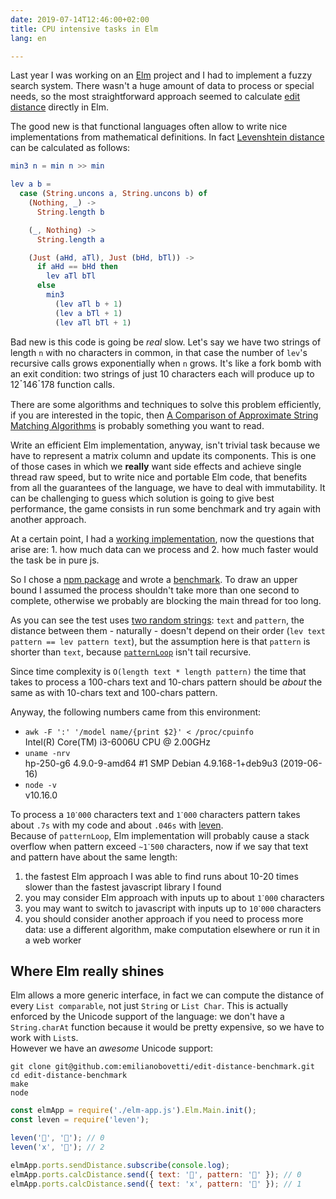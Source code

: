```yaml
---
date: 2019-07-14T12:46:00+02:00
title: CPU intensive tasks in Elm
lang: en

---
```

Last year I was working on an [Elm](https://elm-lang.org) project and I had to implement a fuzzy search system. There wasn't a huge amount of data to process or special needs, so the most straightforward approach seemed to calculate [edit distance](https://en.wikipedia.org/wiki/Edit_distance) directly in Elm.

The good new is that functional languages often allow to write nice implementations from mathematical definitions.
In fact [Levenshtein distance](https://en.wikipedia.org/wiki/Levenshtein_distance#Definition) can be calculated as follows:

```elm
min3 n = min n >> min

lev a b =
  case (String.uncons a, String.uncons b) of
    (Nothing, _) ->
      String.length b

    (_, Nothing) ->
      String.length a

    (Just (aHd, aTl), Just (bHd, bTl)) ->
      if aHd == bHd then
        lev aTl bTl
      else
        min3
          (lev aTl b + 1)
          (lev a bTl + 1)
          (lev aTl bTl + 1)
```

Bad new is this code is going be *real* slow. Let's say we have two strings of length `n` with no characters in common, in that case the number of `lev`'s recursive calls grows exponentially when `n` grows. It's like a fork bomb with an exit condition: two strings of just 10 characters each will produce up to 12ॱ146ॱ178 function calls.

There are some algorithms and techniques to solve this problem efficiently, if you are interested in the topic, then [A Comparison of Approximate String Matching Algorithms](https://www.cs.hut.fi/~tarhio/papers/jtu.pdf) is probably something you want to read.

Write an efficient Elm implementation, anyway, isn't trivial task because we have to represent a matrix column and update its components. This is one of those cases in which we **really** want side effects and achieve single thread raw speed, but to write nice and portable Elm code, that benefits from all the guarantees of the language, we have to deal with immutability. It can be challenging to guess which solution is going to give best performance, the game consists in run some benchmark and try again with another approach.

At a certain point, I had a [working implementation](https://package.elm-lang.org/packages/emilianobovetti/edit-distance/latest), now the questions that arise are: 1. how much data can we process and 2. how much faster would the task be in pure js.

So I chose a [npm package](https://www.npmjs.com/package/leven) and wrote a [benchmark](https://github.com/emilianobovetti/edit-distance-benchmark/blob/master/main.js). To draw an upper bound I assumed the process shouldn't take more than one second to complete, otherwise we probably are blocking the main thread for too long.

As you can see the test uses [two random strings](https://github.com/emilianobovetti/edit-distance-benchmark/blob/2c75a072831967c0d19b94976976a218bfdd33b2/main.js#L25-L26): `text` and `pattern`, the distance between them - naturally - doesn't depend on their order (`lev text pattern == lev pattern text`), but the assumption here is that `pattern` is shorter than `text`, because [`patternLoop`](https://github.com/emilianobovetti/edit-distance/blob/35ad136177b31a87e473e6739328d710ca8b3f1c/src/EditDistance.elm#L46) isn't tail recursive.

Since time complexity is `O(length text * length pattern)` the time that takes to process a 100-chars text and 10-chars pattern should be *about* the same as with 10-chars text and 100-chars pattern.

Anyway, the following numbers came from this environment:

- `awk -F ':' '/model name/{print $2}' < /proc/cpuinfo` <br>
    Intel(R) Core(TM) i3-6006U CPU @ 2.00GHz
- `uname -nrv` <br>
    hp-250-g6 4.9.0-9-amd64 #1 SMP Debian 4.9.168-1+deb9u3 (2019-06-16)
- `node -v` <br>
    v10.16.0

To process a `10ॱ000` characters text and `1ॱ000` characters pattern takes about `.7s` with my code and about `.046s` with [leven](https://www.npmjs.com/package/leven). <br>
Because of `patternLoop`, Elm implementation will probably cause a stack overflow when pattern exceed `~1ॱ500` characters, now
if we say that text and pattern have about the same length:

1. the fastest Elm approach I was able to find runs about 10-20 times slower than the fastest javascript library I found
2. you may consider Elm approach with inputs up to about `1ॱ000` characters
3. you may want to switch to javascript with inputs up to `10ॱ000` characters
4. you should consider another approach if you need to process more data: use a different algorithm, make computation elsewhere or run it in a web worker

## Where Elm really shines

Elm allows a more generic interface, in fact we can compute the distance of every `List comparable`, not just `String` or `List Char`. This is actually enforced by the Unicode support of the language: we don't have a `String.charAt` function because it would be pretty expensive, so we have to work with `List`s. <br>
However we have an *awesome* Unicode support:

```shell
git clone git@github.com:emilianobovetti/edit-distance-benchmark.git
cd edit-distance-benchmark
make
node
```

```js
const elmApp = require('./elm-app.js').Elm.Main.init();
const leven = require('leven');

leven('🚀', '🚀'); // 0
leven('x', '🚀'); // 2

elmApp.ports.sendDistance.subscribe(console.log);
elmApp.ports.calcDistance.send({ text: '🚀', pattern: '🚀' }); // 0
elmApp.ports.calcDistance.send({ text: 'x', pattern: '🚀' }); // 1
```

